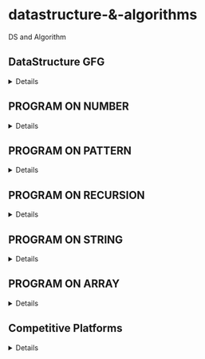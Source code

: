 # datastructure-&-algorithms
DS and Algorithm


## DataStructure GFG
<details>
	
1)Introduction
---------------
        -  Analysis of Algorithms(Background) 
        - Asymptotic Analysis 
        - Order of Growth 
        - Best, Average and Worst cases 
        - Asymptotic Notation 
        - Big O Notation 
        - Omega Notation 
        - Theta Notation 
        - Analysis of Common loops 
        - Analysis of multiple loops 
        - Analysis of Recursion (Introduction) 
        - Recursion Tree Method for Solving Recurrences 
        - More Example Recurrences 
        - Upper Bounds Using Recursion Tree Method 
        - Space Complexity 

2)Mathematics
--------------

         - Mathematics 
         - Count Digits 
         - Palindrome Numbers 
         - Factorial of a Number 
         - Trailing Zeros in Factorial 
         - GCD or HCF of two Numbers 
         - LCM of Two Numbers 
         - Check for Prime 
         - Prime Factors 
         - All Divisors of a Number 
         - Sieve of Eratosthenes 
         - Computing Power 
         - Iterative Power 

3)Bit Magic
-----------
          - Bitwise Operators in CPP (Part 1) 
          - Bitwise Operators in CPP (Part 2) 
          - Bitwise Operators in Java (Part 1) 
          - Bitwise Operators in Java (Part 2) 
          - Bitwise Operators in Java (Part 3) 
          - Check Kth bit is set or not 
          - Count set bits 
          - Power of Two 
          - One Odd Occurring 
          - Two Odd Occurring 
          - Power Set using Bitwise 

4)Recursion	  
------------

          - Recursion Introduction 
          - Applications of Recursion 
          - Recursion Output Practice - Part 1 
          - Recursion Output Practice - Part 2 
          - Print N to 1 Using Recursion 
          - Print 1 to N Using Recursion 
          - Tail Recursion 
          - Writing Base Cases in Recursion 
          - Natural Number Sum using Recursion 
          - Palindrome Check using Recursion 
          - Sum of Digits Using Recursion 
          - Rope Cutting Problem 
          - Generate Subsets 
          - Tower of Hanoi 
          - Josephus Problem 
          - Subset Sum Problem (Recursive Solution) 
          - Printing all Permutations 

5)Arrays 
---------
        - Introduction to Arrays 
        - Array Types 
        - Vector in C++ 
        - ArrayList in Java
	- Operations on Arrays (Part 1) 
        - Operations on Arrays (Part 2) 
        - Largest Element in an Array 
        - Second Largest Element in Array 
        - Check if an Array is Sorted 
        - Reverse an Array 
        - Remove duplicates from a sorted array 
        - Move Zeros to End 
        - Left Rotate an Array by One 
        - Left Rotate an Array by D places 
        - Leaders in an Array problem 
        - Maximum Difference Problem with Order 
        - Frequencies in a Sorted Array 
        - Stock Buy and Sell Problem (Part 1) 
        - Stock Buy and Sell problem (Part 2) 
        - Trapping Rain Water  
        - Maximum consecutive 1s 
        - Maximum subarray sum 
        - Longest Even Odd Subarray 
        - Maximum Circular Sum Subarray 
        - Majority Element 
        - Minimum Consecutive Flips 
        - Sliding Window Technique 
        - Prefix Sum Technique (Part 1) 
        - Prefix Sum Technique (Part 2) 
  

	
6)Searching
-----------     
     Binary Search (Iterative) 
     Binary Search (Recursive) 
     Analysis of Binary Search 
     Index of first Occurrence in Sorted 
     Index of last Occurrence in Sorted 
     Count Occurrences in Sorted 
     Count 1s in a Sorted Binary Array 
     Square root 
     Search in Infinite Sized Array 
     Search in Sorted Rotated Array 
     Find a Peak Element 
     Two Pointer Approach 
     Median of two sorted arrays 
     Majority Element 
     Repeating Elements Part (1) 
     Repeating Elements Part (2) 
     Allocate Minimum Pages (Naive Method) 
     Allocate Minimum Pages (Binary Search) 	

7)Sorting
---------	
    Sort in C++ STL 
    Sorting in Java 
    Arrays.sort in Java 
    Collections.Sort in Java 
    Stability in Sorting Algorithm 
    Bubble Sort 
    Selection Sort 
    Insertion Sort 
    Merge sort introduction 
    Merge two sorted arrays 
    Merge function of Merge sort 
    Merge Sorting Algorithm 
    Merge Sort Analysis 
    Intersection of two sorted arrays 
    Union of two sorted arrays 
    Count inversions in Array 
    Naive partition 
    Lomuto Partition 
    Hoare partition 
    Quick Sort Introduction 
    QuickSort using Lomuto Partition 
    QuickSort using Hoare Partition 
    QuickSort analysis 
    Space Analysis of QuickSort 
    Choice of pivot and worst case of quick sort 
    Tail call elimination in QuickSort 
    Kth smallest element 
    Chocolate Distribution Problem 
    Sort an Array with two types of elements 
    Sort an array with three types of elements 
    Minimum Difference in an Array 
    Merge overlapping intervals 
    Meeting the maximum guests 
    Cycle Sort 
    Heap Sort 
    Counting Sort 
    Radix Sort 
    Bucket Sort 
    Overview of sorting algorithm 

8)Matrix
--------
    Multidimensional array in CPP 
    Passing 2D arrays as arguments in CPP 
    Multidimensional array in Java 
    Passing 2D arrays as arguments in Java 
    Matrix in Snake Pattern 
    Matrix Boundary Traversal 
    Transpose of a Matrix 
    Rotate Matrix Anti-clockwise by 90 
    Spiral Traversal of Matrix 
    Search in Row-wise and Column-wise sorted matrix 
    Median of a Row Wise Sorted Matrix C++ 
    Median of a Row Wise Sorted Matrix Java 
	   	

9)Hashing	
---------
    Introduction to Hashing 
    Hashing Application 
    Direct Address Table 
    Hashing Functions 
    Collision Handling 
    Chaining 
    Implementation of Chaining 
    Open Addressing 
    Double Hashing 
    Implementation of Open Addressing 
    Chaining vs Open Addressing 
    Unordered_set in C++ STL 
    Unordered_map in C++ STL 
    HashSet in Java 
    HashMap in Java 
    Count Distinct Elements 
    Frequencies of array elements 
    Intersection of two arrays 
    Union of two unsorted arrays 
    Pair with given sum in unsorted array 
    Subarray with zero sum 
    Subarray with given sum 
    Longest subarray with given sum 
    Longest Subarray with equal number of 0s and 1s 
    Longest common span with same sum in binary array 
    Longest Consecutive Subsequence 
    Count Distinct Elements In Every Window 
    More than n/k Occurences 
    More than n/k Occurences (O(nk) solution) 
 
10)Strings   	
----------
    Introduction to String 
    Strings in C++ 
    String in Java 
    Palindrome Check 
    Check if a String is Subsequence of Other 
    Check for Anagram 
    Leftmost Repeating Character 
    Leftmost Non-repeating Element 
    Reverse words in a string 
    Overview of Pattern Searching 
    Naive Pattern Searching 
    Improved Naive Pattern Searching for Distinct 
    Rabin Karp Algorithm 
    KMP Agorithm (Part 1 : Constructing LPS Array) 
    KMP Agorithm (Part 2 : Complete Algorithm) 
    Check if Strings are Rotations 
    Anagram Search 
    Lexicographic Rank of a String 
    Longest Substring with Distinct Characters 

11)Linked List	    
--------------
     Problems With Array Data Structures 
     Introduction to Linked List 
     Simple Linked List Implementation in C++ 
     Simple Linked List Implementation in Java 
     Traversing a Linked List in C++ 
     Traversing a Linked List in Java 
     Recursive Traversal of Singly Linked List 
     Insert at Begin of Singly Linked List 
     Insert at the end of Singly Linked List 
     Delete First Node of Singly Linked List 
     Delete Last of Singly Linked List 
     Insert at given position in Singly Linked List 
     Search in a Linked List (Iterative and Recursive) 
     Doubly Linked List in C++ 
     Doubly Linked List in Java 
     Singly Vs Doubly Linked List (Advantages & Disadvantages) 
     Insert at Begin of Doubly Linked List 
     Insert at End Doubly Linked List 
     Reverse a Doubly Linked List 
     Delete Head of a Doubly Linked List 
     Delete Last of a Doubly Linked List 
     Circular Linked List in C++ 
     Circular Linked List in Java 
     Circular Linked List (Advantages & Disadvantages) 
     Circular Linked List Traversal in C++ 
     Circular Linked List Traversal in Java 
     Insert at Begin of Circular Linked List 
     Insert at the end of Circular Linked List 
     Delete Head of Circular Linked List 
     Delete Kth of a Circular Linked List 
     Circular Doubly Linked List 
     Sorted Insert in a Singly Linked List 
     Middle of linked list 
     Nth Node from end of linked list 
     Reverse a linked list iterative 
     Recursive reverse a linked list (Part 1) 
     Recursive reverse a linked list (Part 2) 
     Remove duplicates from a sorted Singly Linked List 
     Reverse a linked list in groups of size k 
     Detect loop 
     Detect loop using floyd cycle detection 
     Detect and remove loop in linked list 
     Delete node with only pointer given to it 
     Segregate even odd nodes of linked list 
     Intersection of two linked list 
     Pairwise swap nodes of linked list 
     Clone a linked list using a random pointer 
     LRU Cache Design 
     Merge two sorted linked lists 
     Palindrome Linked List 	

12)Stack	  
--------
     Stack Data Structure 
     Array Implementation of Stack in C++ 
     Array Implementation of Stack in Java 
     Linked List Implementation of Stack in C++ 
     Linked List Implementation of Stack in Java 
     Stack Applications 
     Stack in C++ STL 
     Stack in Java Collections 
     Balanced Parenthesis 
     Two stacks in an array 
     K Stacks in an array 
     Stock span problem 
     Previous Greater Element 
     Next Greater Element 
     Largest Rectangular Area in a Histogram (Part 1) 
     Largest Rectangular Area in a Histogram (Part 2) 
     Largest Rectangle with all 1's 
     Stack with getMin() in O(1) 
     Design a Stack with getMin() in O(1) Space 
     Infix, Prefix and Postfix Introduction 
     Infix to Postfix (Simple Solution) 
     Infix to Postfix (Efficient Solution) 
     Evaluation of Postfix 
     Infix to Prefix (Simple Solution) 
     Infix to Prefix (Efficient Solution) 
     Evaluation of Prefix 

13)Queue	   
--------
     Queue Data Structure 
     Application of Queue Data structure 
     Implementation of Queue using Array 
     Implementation of Queue using Linked List 
     Queue in C++ STL 
     Queue in Java 
     Implementing stack using queue 
     Reversing a Queue 
     Generate numbers with given digits 	

14)Deque	
---------
     Deque Data Structure 
     Array Implementation of Deque 
     Deque in C++ STL 
     Deque in Java 
     ArrayDeque in Java 
     Design a Data Structure with Min and Max operations 
     Maximums of all subarrays of size k 
     First Circular Tour 
	
15)Tree
-------	
    Tree Data Structure 
    Application of Tree 
    Binary Tree 
    Tree Traversal 
    Implementation of Inorder Traversal 
    Implementation of Preorder Traversal 
    Implementation of Postorder Traversal 
    Height of Binary Tree 
    Print Nodes at K distance 
    Level Order Traversal 
     Level Order Traversal Line by Line (Part 1) 
    Level Order Traversal Line by Line (Part 2) 
    Size of Binary Tree 
    Maximum in Binary Tree 
    Print Left View of Binary Tree 
    Children Sum Property 
    Check for Balanced Binary Tree 
    Maximum Width of Binary Tree 
    Convert Binary Tree to Doubly Linked List 
    Construct Binary Tree from Inorder and Preorder 
    Tree Traversal in Spiral Form 
    Diameter of a Binary Tree 
    LCA of Binary Tree (Part 1) 
    LCA of Binary Tree (Part 2) 
    Burn a Binary Tree from a Leaf 
    Count nodes in a Complete Binary Tree 
    Serialize and Deserialize a Binary Tree 
    Iterative Inorder Traversal 
    Iterative Preorder Traversal (Simple) 
    Iterative Preorder Traversal (Space Optimized) 
	

16)Binary Search Tree	
---------------------
     Binary Search Tree(Background) 
     Binary Search Tree(Introduction) 
     Search in BST (Introduction) 
     Search in BST C++ 
     Search in BST Java 
     Insert in BST 
     Insert in BST C++ 
     Insert in BST Java 
     Deletion in BST 
     BST deletion in C++ 
     BST Deletion in Java 
     Floor in BST 
     Floor in BST in CPP 
     Floor in BST Java 
     Ceil in BST 
     Self Balancing BST 
     AVL Tree 
     Red Black Tree 
     Applications of BST 
     Set in C++ STL 
     Map in C++ STL 
     TreeSet In java 
     TreeMap in Java 
     Ceiling on left side in an array 
     Find Kth Smallest in BST 
     Check for BST 
     Fix BST with Two Nodes Swapped 
     Pair Sum with given BST 
     Vertical Sum in a Binary Tree 
     Vertical Traversal of Binary Tree 
     Top View of Binary Tree 
     Bottom View of Binary Tree 

17)Heap 	
-------
     Binary Heap Introduction 
     Binary Heap Implementation 
     Binary Heap Insert 
     Binary Heap (Heapify and Extract) 
     Binary Heap (Decrease Key, Delete and Build Heap) 
     Heap Sort 
     Priority Queue in C++ 
     PriorityQueue in Java 
     Sort K-Sorted Array 
     Buy Maximum Items with Given Sum 
     K Largest Elements 
     K Closest Elements 
     Merge K Sorted Arrays 
     Median of a Stream 

18)Graph	
--------
	  Introduction to Graph 
          Graph Representation (Adjacency Matrix) 
          Graph Representation (Adjacency List) 
          Adjacency List implementation in CPP 
          Adjacency List implementation in Java 
          Adjacency Matrix and List Comparison 
          Breadth First Search 
          Applications of BFS 
          Depth First Search 
          Applications of DFS 
          Shortest Path in an Unweighted Graph 
          Detect Cycle in Undirected Graph 
          Detect Cycle in a Directed Graph (Part 1) 
          Topological Sorting (Kahn's BFS Based Algortihm) 
          Detect Cycle in a Directed Graph (Part 2) 
          Topological Sorting (DFS Based Algorithm) 
          Shortest Path in DAG 
          Prim's Algorithm/Minimum Spanning Tree 
          Implementation of Prim's Algorithm C++ 
          Implementation of Prim's Algorithm Java 
          Dijkstra's Shortest Path Algorithm 
          Implementation of Dijkstra's Algorithm C++ 
          Implementation of Dijkstra's Algorithm Java 
          Kosaraju's Algorithm Part 1 
          Kosaraju's Algorithm Part 2 
          Bellman Ford Shortest Path Algorithm 
          Articulation Point 
          Bridges in Graph 
          Tarjans Algorithm 
          Kruskal's Algorithm 

19)Greedy	  
---------
     Introduction to Greedy Algorithms 
     Activity Selection Problem 
     Activity Selection Solution in C++ 
     Activity Selection Solution in Java 
     Fractional Knapsack 
     Fractional Knapsack in C++ 
     Fractional Knapsack in Java 
     Job Sequencing Problem 
     Huffman Coding (introduction) 
     Huffman Algorithms 
     CPP Implementation of Huffman coding 
     Java Implementation of Huffman coding 

20)Backtracking	
---------------
     Concepts of Backtracking 
     Rat In a Maze 
     N Queen Problem 
     Sudoku Problem 

21)Dynamic Programming
----------------------
     Introduction to DP 
     Dynamic Programming Memoization 
     Dynamic Programming Tabulation 
     Longest Common Subsequence (Part 1) 
     Longest Common Subsequence (Part 2) 
     Variation of LCS 
     Coin Change Count Combinations 
     Edit Distance Problem 
     Edit Distance Problem DP solution 
     Longest Increasing Subsequence Problem 
     Longest Increasing Subsequence O(nlogn) 
     Variation of LIS (Part 1) 
     Variations of LIS (Part 2) 
     Maximum Cuts 
     Minimum coins to make a value 
     Minimum Jumps to reach at end 
     0-1 knapsack problem 
     0-1 knapsack problem DP Solution 
     Optimal Strategy for a Game 
     Egg Dropping Puzzle - Part 1 
     Egg Dropping Puzzle - Part 2 
     Count BSTs with n keys 
     Maximum sum with no two consecutive 
     Subset Sum Problem (Recursive Solution) 
     Subset Sum Problem (DP Solution) 
     Matrix Chain Multiplication 
     Matrix Chain Multiplication (DP Solution) 
     Palindrome Partitioning 
     Allocate Minimum Pages (Naive Method) 
     Allocate Minimum Pages (DP Solution) 

22)Trie	   
-------
     Trie Data Structure (Introduction) 
     Trie (Representation, Search and Insert) 
     Trie Delete 
     Count Distinct Rows in a Binary Matrix 

23)Segment and Binary Indexed Trees	    
-----------------------------------
        Segment Tree (Introduction) 
        Constructing Segment Tree 
        Range Query on Segment Tree 
        Update Query on Segment Tree 
        Binary Indexed Tree (Intoductiion) 
        Binary Indexed Tree (An Example Problem) 
        Binary Indxed Tree (Prefix Sum) 
        Binary Indexed Tree (Prefix Sum Implementaion) 
        Binary Indexed Tree (Update Operation) 

24)Disjoint Set
----------------
     Disjoint Set Introduction 
     Find and Union Operations on Disjoint Sets 
     Union by Rank 
     Path Compression 
     Kruskal's Algorithm 

     
</details>


PROGRAM ON NUMBER
-----------------
<details>
	
       - prime number
       - palindrome number
       - amstrong number
       - factorial number
       - fibonacci number
       - sum of numbers
       - largest and smallest number 
       - perfect number
       - square root of number
       - cube of numbers
       - number conversion
       - harshed number check
       - binary number check
       - GCD(Greatest Common Divisor)
       - LCM(Least Common Multiple)
       - Decimal to Roman Numeral Conversion
       - Roman Numeral to Decimal Conversion
       - Amicable Numbers Check
       - Happy Number Check
       - Area and Perimeter Calculation
       - Random Number Generator
       
</details>



PROGRAM ON PATTERN
------------------
<details>
                                                   
				Print these patterns using loops:
				
				      
                                                1.  *****
                                                    *****
                                                    *****
                                                    *****
                                                    *****

                                                2.  *
                                                    **
                                                    ***
                                                    ****
                                                    *****

                                                3.  *****
                                                    ****
                                                    ***
                                                    **
                                                    *

                                                4.  1
                                                    1 2
                                                    1 2 3
                                                    1 2 3 4
                                                    1 2 3 4 5

                                                5.  *
                                                    **
                                                    ***
                                                    ****
                                                    *****
                                                    ****
                                                    ***
                                                    **
                                                    *


                                               6.       *
                                                       **
                                                      ***
                                                     ****
                                                    *****


                                              7.   *****
                                                    ****
                                                     ***
                                                      **
                                                       *


                                              8.      *
                                                     ***
                                                    *****
                                                   *******
                                                  *********


                                              9.  *********
                                                   *******
                                                    *****
                                                     ***
                                                      *


                                              10.      *
                                                      * *
                                                     * * *
                                                    * * * *
                                                   * * * * *


                                              11.  * * * * *
                                                    * * * *
                                                     * * *
                                                      * *
                                                       *


                                              12.  * * * * *
                                                    * * * *
                                                     * * *
                                                      * *
                                                       *
                                                       *
                                                      * *
                                                     * * *
                                                    * * * *
                                                   * * * * *


                                              13.      *
                                                      * *
                                                     *   *
                                                    *     *
                                                   *********


                                              14.  *********
                                                    *     *
                                                     *   *
                                                      * *
                                                       *


                                              15.      *
                                                      * *
                                                     *   *
                                                    *     *
                                                   *       *
                                                    *     *
                                                     *   *
                                                      * *
                                                       *


                                             16.           1
                                                         1   1
                                                       1   2   1
                                                     1   3   3   1
                                                   1   4   6   4   1


                                              17.      1
                                                      212
                                                     32123
                                                    4321234
                                                     32123
                                                      212
                                                       1


                                              18.   **********
                                                    ****  ****
                                                    ***    ***
                                                    **      **
                                                    *        *
                                                    *        *
                                                    **      **
                                                    ***    ***
                                                    ****  ****
                                                    **********


                                             19.    *        *
                                                    **      **
                                                    ***    ***
                                                    ****  ****
                                                    **********
                                                    ****  ****
                                                    ***    ***
                                                    **      **
                                                    *        *


                                             20.    ****
                                                    *  *
                                                    *  *
                                                    *  *
                                                    ****

                                              21.    1
                                                     2  3
                                                     4  5  6
                                                     7  8  9  10
                                                     11 12 13 14 15

                                              22.    1
                                                     0 1
                                                     1 0 1
                                                     0 1 0 1
                                                     1 0 1 0 1

                                              23.        *      *
                                                       *   *  *   *
                                                     *      *      *

                                              24.    *        *
                                                     **      **
                                                     * *    * *
                                                     *  *  *  *
                                                     *   **   *
                                                     *   **   *
                                                     *  *  *  *
                                                     * *    * *
                                                     **      **
                                                     *        *

                                             25.       *****
                                                      *   *
                                                     *   *
                                                    *   *
                                                   *****

                                             26.   1 1 1 1 1 1
                                                   2 2 2 2 2
                                                   3 3 3 3
                                                   4 4 4
                                                   5 5
                                                   6

                                            27.   1 2 3 4  17 18 19 20
                                                    5 6 7  14 15 16
                                                       8 9  12 13
                                                         10 11

                                            28.      *
                                                    * *
                                                   * * *
                                                  * * * *
                                                 * * * * *
                                                  * * * *
                                                   * * *
                                                    * *
                                                     *

                                            29.      
                                               *        *
                                               **      **
                                               ***    ***
                                               ****  ****
                                               **********
                                               ****  ****
                                               ***    ***
                                               **      **
                                               *        *

                                         30.         1
                                                   2 1 2
                                                 3 2 1 2 3
                                               4 3 2 1 2 3 4
                                             5 4 3 2 1 2 3 4 5


                                        31.      4 4 4 4 4 4 4  
                                                 4 3 3 3 3 3 4   
                                                 4 3 2 2 2 3 4   
                                                 4 3 2 1 2 3 4   
                                                 4 3 2 2 2 3 4   
                                                 4 3 3 3 3 3 4   
                                                 4 4 4 4 4 4 4   

                                        32.    E
                                               D E
                                               C D E
                                               B C D E
                                               A B C D E

                                        33.    a
                                               B c
                                               D e F
                                               g H i J
                                               k L m N o
     
                                        34.    E D C B A
                                               D C B A
                                               C B A
                                               B A
                                               A
       
                                        35.    1      1
                                               12    21
                                               123  321
                                               12344321
					       

</details>

PROGRAM ON RECURSION
--------------------
<details>
     
</details>



PROGRAM ON STRING
-----------------
<details>
	
    - Reverse the characters in a string.
    - Palindrome Check
    - Anagram Check
    - Vowel Count:
    - Consonant Count
    - Word Count
    - Remove Duplicates
    - String to Integer
    - Integer to String
    - Longest Common Subsequence
    - String Compression
    - String Concatenation
    - String Splitting
    - Substring Search
    - String Comparison
    - String Truncation
    - String Rotation Check
    - String Case Conversion
    - String Padding
    - String Formatting
    - String Searching
    - String Replacement
    - String Parsing
    - String Encryption/Decryption
    - String Sorting
    - String Validation
    - String Encoding/Decoding
    - String Concatenation with Join
    - String Matching with Regular Expressions
    - String Tokenization
    
</details>


PROGRAM ON ARRAY
----------------
<details>
	
	- Array Sum: Program that calculates the sum of elements in an array.
	- Array Average: Program that calculates the average of elements in an array.
	- Array Maximum: Program that finds the maximum element in an array.
	- Array Minimum: Program that finds the minimum element in an array.
	- Array Sorting: Program that sorts elements in an array in ascending or descending order.
	- Array Reversal: Program that reverses the elements in an array.
	- Array Search: Program that searches for a specific element in an array.
	- Array Duplication Check: Program that checks for duplicate elements in an array.
	- Array Intersection: Program that finds the intersection of two arrays (common elements).
	- Array Union: Program that finds the union of two arrays (unique elements from both arrays).
	- Array Merge: Program that merges two arrays into a single array.
	- Array Rotation: Program that rotates the elements of an array to the left or right by a given number of positions.
	- Array Palindrome Check: Program that checks if an array is a palindrome (elements read the same forwards and backwards).
	- Array Frequency Count: Program that counts the frequency of each element in an array.
	- Array Subarray Sum: Program that finds subarrays with a given sum in an array.
	- Array Partition: Program that partitions an array into two parts such that the sum of elements in both parts is equal.
	- Array Unique Elements: Program that removes duplicate elements from an array and returns only unique elements.
	- Array Median Calculation: Program that calculates the median of elements in an array.
	- Array Majority Element: Program that finds the majority element (element that appears more than n/2 times) in an array.
	- Array Kth Smallest/Largest Element: Program that finds the kth smallest or largest element in an array.
	  
	  
</details>




Competitive Platforms
---------------------

<details>
	- HackerRank
        - LeetCode
	- CodeForce

</details>


